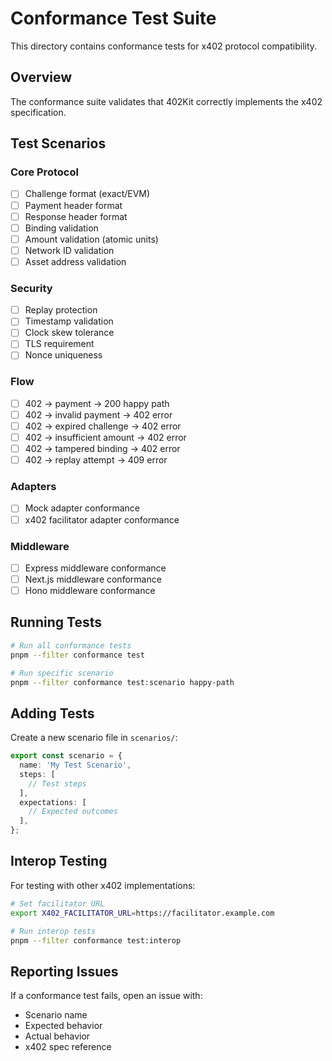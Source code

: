 # Conformance Test Suite

This directory contains conformance tests for x402 protocol compatibility.

## Overview

The conformance suite validates that 402Kit correctly implements the x402 specification.

## Test Scenarios

### Core Protocol

- [ ] Challenge format (exact/EVM)
- [ ] Payment header format
- [ ] Response header format
- [ ] Binding validation
- [ ] Amount validation (atomic units)
- [ ] Network ID validation
- [ ] Asset address validation

### Security

- [ ] Replay protection
- [ ] Timestamp validation
- [ ] Clock skew tolerance
- [ ] TLS requirement
- [ ] Nonce uniqueness

### Flow

- [ ] 402 → payment → 200 happy path
- [ ] 402 → invalid payment → 402 error
- [ ] 402 → expired challenge → 402 error
- [ ] 402 → insufficient amount → 402 error
- [ ] 402 → tampered binding → 402 error
- [ ] 402 → replay attempt → 409 error

### Adapters

- [ ] Mock adapter conformance
- [ ] x402 facilitator adapter conformance

### Middleware

- [ ] Express middleware conformance
- [ ] Next.js middleware conformance
- [ ] Hono middleware conformance

## Running Tests

```bash
# Run all conformance tests
pnpm --filter conformance test

# Run specific scenario
pnpm --filter conformance test:scenario happy-path
```

## Adding Tests

Create a new scenario file in `scenarios/`:

```typescript
export const scenario = {
  name: 'My Test Scenario',
  steps: [
    // Test steps
  ],
  expectations: [
    // Expected outcomes
  ],
};
```

## Interop Testing

For testing with other x402 implementations:

```bash
# Set facilitator URL
export X402_FACILITATOR_URL=https://facilitator.example.com

# Run interop tests
pnpm --filter conformance test:interop
```

## Reporting Issues

If a conformance test fails, open an issue with:

- Scenario name
- Expected behavior
- Actual behavior
- x402 spec reference
